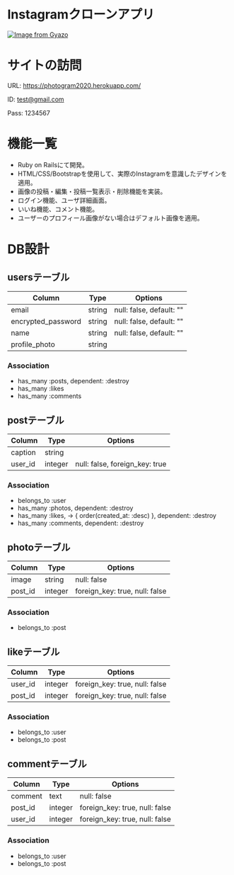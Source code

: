 # Instagramクローンアプリ
[![Image from Gyazo](https://i.gyazo.com/7241550bc1898df30c2d0ecd5fbecabc.gif)](https://gyazo.com/7241550bc1898df30c2d0ecd5fbecabc)

# サイトの訪問
URL: https://photogram2020.herokuapp.com/

ID: test@gmail.com

Pass: 1234567

# 機能一覧
- Ruby on Railsにて開発。
- HTML/CSS/Bootstrapを使用して、実際のInstagramを意識したデザインを適用。
- 画像の投稿・編集・投稿一覧表示・削除機能を実装。
- ログイン機能、ユーザ詳細画面。
- いいね機能、コメント機能。
- ユーザーのプロフィール画像がない場合はデフォルト画像を適用。


# DB設計
## usersテーブル
|Column|Type|Options|
|------|----|-------|
|email|string|null: false, default: ""|
|encrypted_password|string|null: false, default: ""|
|name|string|null: false, default: ""|
|profile_photo|string|
### Association
- has_many :posts, dependent: :destroy
- has_many :likes
- has_many :comments



## postテーブル
|Column|Type|Options|
|------|----|-------|
|caption|string|
|user_id|integer|null: false, foreign_key: true|
### Association
- belongs_to :user
- has_many :photos, dependent: :destroy
- has_many :likes, -> { order(created_at: :desc) }, dependent: :destroy
- has_many :comments, dependent: :destroy



## photoテーブル
|Column|Type|Options|
|------|----|-------|
|image|string|null: false|
|post_id|integer|foreign_key: true, null: false|
### Association
-  belongs_to :post



## likeテーブル
|Column|Type|Options|
|------|----|-------|
|user_id|integer|foreign_key: true, null: false|
|post_id|integer|foreign_key: true, null: false|
### Association
-  belongs_to :user
-  belongs_to :post



## commentテーブル
|Column|Type|Options|
|------|----|-------|
|comment|text|null: false|
|post_id|integer|foreign_key: true, null: false|
|user_id|integer|foreign_key: true, null: false|
### Association
-  belongs_to :user
-  belongs_to :post